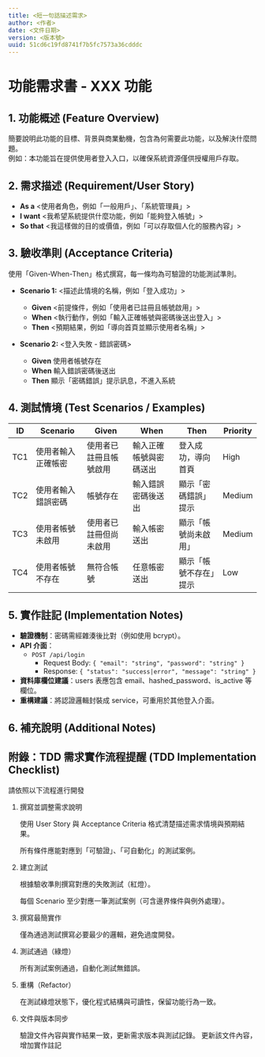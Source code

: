 ```yaml
---
title: <短一句話描述需求>
author: <作者>
date: <文件日期>
version: <版本號>
uuid: 51cd6c19fd8741f7b5fc7573a36cdddc
---
```


# 功能需求書 - XXX 功能

## 1. 功能概述 (Feature Overview)  
簡要說明此功能的目標、背景與商業動機，包含為何需要此功能，以及解決什麼問題。  
例如：本功能旨在提供使用者登入入口，以確保系統資源僅供授權用戶存取。

## 2. 需求描述 (Requirement/User Story)  
- **As a** <使用者角色，例如「一般用戶」、「系統管理員」>  
- **I want** <我希望系統提供什麼功能，例如「能夠登入帳號」>  
- **So that** <我這樣做的目的或價值，例如「可以存取個人化的服務內容」>

## 3. 驗收準則 (Acceptance Criteria)  
使用「Given-When-Then」格式撰寫，每一條均為可驗證的功能測試準則。

- **Scenario 1:** <描述此情境的名稱，例如「登入成功」>  
  - **Given** <前提條件，例如「使用者已註冊且帳號啟用」>  
  - **When** <執行動作，例如「輸入正確帳號與密碼後送出登入」>  
  - **Then** <預期結果，例如「導向首頁並顯示使用者名稱」>

- **Scenario 2:** <登入失敗 - 錯誤密碼>  
  - **Given** 使用者帳號存在  
  - **When** 輸入錯誤密碼後送出  
  - **Then** 顯示「密碼錯誤」提示訊息，不進入系統

## 4. 測試情境 (Test Scenarios / Examples)  

| ID  | Scenario                    | Given                       | When                       | Then                                | Priority |
|-----|-----------------------------|-----------------------------|----------------------------|-------------------------------------|----------|
| TC1 | 使用者輸入正確帳密         | 使用者已註冊且帳號啟用     | 輸入正確帳號與密碼送出    | 登入成功，導向首頁                  | High     |
| TC2 | 使用者輸入錯誤密碼         | 帳號存在                   | 輸入錯誤密碼後送出        | 顯示「密碼錯誤」提示                | Medium   |
| TC3 | 使用者帳號未啟用           | 使用者已註冊但尚未啟用     | 輸入帳密送出              | 顯示「帳號尚未啟用」                | Medium   |
| TC4 | 使用者帳號不存在           | 無符合帳號                 | 任意帳密送出              | 顯示「帳號不存在」提示              | Low      |

## 5. 實作註記 (Implementation Notes)  
- **驗證機制**：密碼需經雜湊後比對（例如使用 bcrypt）。  
- **API 介面**：  
  - `POST /api/login`  
    - Request Body: `{ "email": "string", "password": "string" }`  
    - Response: `{ "status": "success|error", "message": "string" }`  
- **資料庫欄位建議**：users 表應包含 email、hashed_password、is_active 等欄位。  
- **重構建議**：將認證邏輯封裝成 service，可重用於其他登入介面。

## 6. 補充說明 (Additional Notes)  


## 附錄：TDD 需求實作流程提醒 (TDD Implementation Checklist)

請依照以下流程進行開發

1. 撰寫並調整需求說明

    使用 User Story 與 Acceptance Criteria 格式清楚描述需求情境與預期結果。

    所有條件應能對應到「可驗證」、「可自動化」的測試案例。

2. 建立測試

    根據驗收準則撰寫對應的失敗測試（紅燈）。

    每個 Scenario 至少對應一筆測試案例（可含邊界條件與例外處理）。

3. 撰寫最簡實作

    僅為通過測試撰寫必要最少的邏輯，避免過度開發。

4. 測試通過（綠燈）

    所有測試案例通過，自動化測試無錯誤。

5. 重構（Refactor）

    在測試綠燈狀態下，優化程式結構與可讀性，保留功能行為一致。

6. 文件與版本同步

    驗證文件內容與實作結果一致，更新需求版本與測試記錄。
    更新該文件內容，增加實作註記
